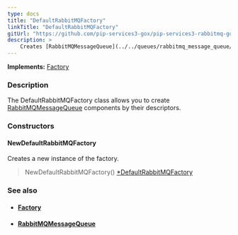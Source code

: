 ```yaml
---
type: docs
title: "DefaultRabbitMQFactory"
linkTitle: "DefaultRabbitMQFactory"
gitUrl: "https://github.com/pip-services3-gox/pip-services3-rabbitmq-gox"
description: > 
    Creates [RabbitMQMessageQueue](../../queues/rabbitmq_message_queue/)  components by their descriptors.
---
```


**Implements:** [Factory](../../../components/build/factory)

### Description

The DefaultRabbitMQFactory class allows you to create [RabbitMQMessageQueue](../../queues/rabbitmq_message_queue/) components by their descriptors.

### Constructors

#### NewDefaultRabbitMQFactory
Creates a new instance of the factory.

> NewDefaultRabbitMQFactory() [*DefaultRabbitMQFactory]()


### See also
- #### [Factory](../../../components/build/factory)
- #### [RabbitMQMessageQueue](../../queues/rabbitmq_message_queue)


